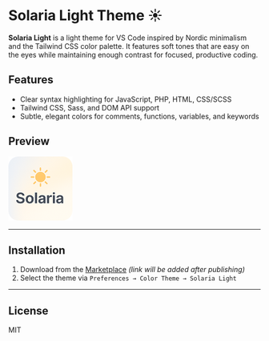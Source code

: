 # Solaria Light Theme ☀️

**Solaria Light** is a light theme for VS Code inspired by Nordic minimalism and the Tailwind CSS color palette. It features soft tones that are easy on the eyes while maintaining enough contrast for focused, productive coding.

## Features

- Clear syntax highlighting for JavaScript, PHP, HTML, CSS/SCSS
- Tailwind CSS, Sass, and DOM API support
- Subtle, elegant colors for comments, functions, variables, and keywords

## Preview

![screenshot](icon.png)

---

## Installation

1. Download from the [Marketplace](#) _(link will be added after publishing)_
2. Select the theme via `Preferences → Color Theme → Solaria Light`

---

## License

MIT
